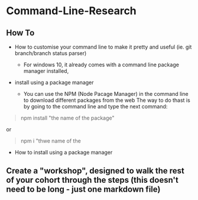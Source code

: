 # Command-Line-Research

## How To
+ How to customise your command line to make it pretty and useful (ie. git branch/branch status parser)
  + For windows 10, it already comes with a command line package manager installed,
  
+ install using a package manager

  + You can use the NPM (Node Pacage Manager) in the command line to download different packages from the web
    The way to do thast is by going to the command line and type the next command: 
> npm install "the name of the package"
   
or 
    
> npm i "thwe name of the
  
+ How to install using a package manager

##
## Create a "workshop", designed to walk the rest of your cohort through the steps (this doesn't need to be long - just one markdown file)
